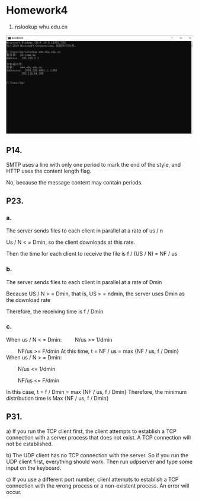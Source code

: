 # Homework4

1. nslookup whu.edu.cn

![telnet-whu.png](https://github.com/jamessword/computer_net/blob/master/nslookup.png)

## P14.
SMTP uses a line with only one period to mark the end of the style, and HTTP uses the content length flag.

No, because the message content may contain periods.

## P23.

### a.

The server sends files to each client in parallel at a rate of us / n

Us / N < = Dmin, so the client downloads at this rate.

Then the time for each client to receive the file is f / (US / N) = NF / us

### b.
The server sends files to each client in parallel at a rate of Dmin

Because US / N > = Dmin, that is, US > = ndmin, the server uses Dmin as the download rate

Therefore, the receiving time is f / Dmin

### c.
When us / N < = Dmin:
        N/us >= 1/dmin

        NF/us >= F/dmin
At this time, t = NF / us = max {NF / us, f / Dmin}
When us / N > = Dmin:

        N/us <= 1/dmin

        NF/us <= F/dmin

In this case, t = f / Dmin = max {NF / us, f / Dmin}
Therefore, the minimum distribution time is Max {NF / us, f / Dmin}

## P31.
a) If you run the TCP client first, the client attempts to establish a TCP connection with a server process that does not exist.
A TCP connection will not be established.



b) The UDP client has no TCP connection with the server. So if you run the UDP client first, everything should work. 
Then run udpserver and type some input on the keyboard.



c) If you use a different port number, clienl attempts to establish a TCP connection with the wrong process or a non-existent process.
An error will occur.
